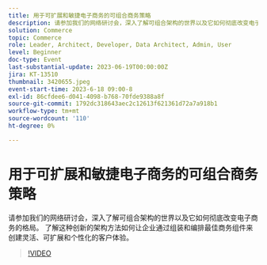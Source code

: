 ```yaml
---
title: 用于可扩展和敏捷电子商务的可组合商务策略
description: 请参加我们的网络研讨会，深入了解可组合架构的世界以及它如何彻底改变电子商务的格局。 了解这种创新的架构方法如何让企业通过组装和编排最佳商务组件来创建灵活、可扩展和个性化的客户体验。
solution: Commerce
topic: Commerce
role: Leader, Architect, Developer, Data Architect, Admin, User
level: Beginner
doc-type: Event
last-substantial-update: 2023-06-19T00:00:00Z
jira: KT-13510
thumbnail: 3420655.jpeg
event-start-time: 2023-6-18 09:00-8
exl-id: 86cfdee6-d041-4098-b768-70fde9388a8f
source-git-commit: 1792dc318643aec2c12613f621361d72a7a918b1
workflow-type: tm+mt
source-wordcount: '110'
ht-degree: 0%

---
```


# 用于可扩展和敏捷电子商务的可组合商务策略

请参加我们的网络研讨会，深入了解可组合架构的世界以及它如何彻底改变电子商务的格局。 了解这种创新的架构方法如何让企业通过组装和编排最佳商务组件来创建灵活、可扩展和个性化的客户体验。

>[!VIDEO](https://video.tv.adobe.com/v/3420655/?learn=on)
